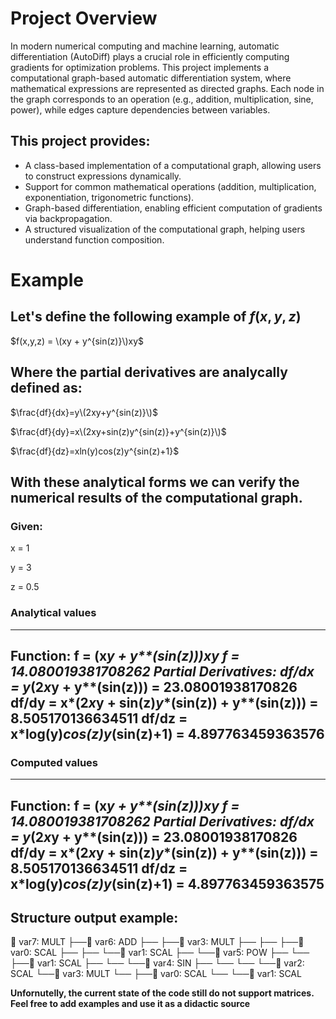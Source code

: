 # **Project Overview**

In modern numerical computing and machine learning, automatic differentiation (AutoDiff) plays a crucial role in efficiently computing gradients for optimization problems. This project implements a computational graph-based automatic differentiation system, where mathematical expressions are represented as directed graphs. Each node in the graph corresponds to an operation (e.g., addition, multiplication, sine, power), while edges capture dependencies between variables.

## This project provides:

- A class-based implementation of a computational graph, allowing users to construct expressions dynamically.
- Support for common mathematical operations (addition, multiplication, exponentiation, trigonometric functions).
- Graph-based differentiation, enabling efficient computation of gradients via backpropagation.
- A structured visualization of the computational graph, helping users understand function composition.


# **Example**

## Let's define the following example of $f(x,y,z)$

$f(x,y,z) = \(xy + y^{sin(z)}\)xy$

## Where the partial derivatives are analycally defined as:

$\frac{df}{dx}=y\(2xy+y^{sin(z)}\)$

$\frac{df}{dy}=x\(2xy+sin(z)y^{sin(z)}+y^{sin(z)}\)$

$\frac{df}{dz}=xln(y)cos(z)y^{sin(z)+1}$

## With these analytical forms we can verify the numerical results of the computational graph.

### Given:
  x = 1
  
  y = 3
  
  z = 0.5
  
### Analytical values
----------------------------------------
Function: f = (x*y + y**(sin(z)))*x*y
          f = 14.080019381708262
Partial Derivatives:
  df/dx = y*(2*x*y + y**(sin(z)))
        = 23.08001938170826
  df/dy = x*(2*x*y + sin(z)*y**(sin(z)) + y**(sin(z)))
        = 8.505170136634511
  df/dz = x*log(y)*cos(z)*y**(sin(z)+1)
        = 4.897763459363576
----------------------------------------

### Computed values
----------------------------------------
Function: f = (x*y + y**(sin(z)))*x*y
          f = 14.080019381708262
Partial Derivatives:
  df/dx = y*(2*x*y + y**(sin(z)))
        = 23.08001938170826
  df/dy = x*(2*x*y + sin(z)*y**(sin(z)) + y**(sin(z)))
        = 8.505170136634511
  df/dz = x*log(y)*cos(z)*y**(sin(z)+1)
        = 4.897763459363575
----------------------------------------

## Structure output example: 

🔗 var7: MULT
   ├──🔗 var6: ADD
   ├──   ├──🔗 var3: MULT
   ├──   ├──   ├──🔗 var0: SCAL
   ├──   ├──   └──🔗 var1: SCAL
   ├──   └──🔗 var5: POW
   ├──   └──   ├──🔗 var1: SCAL
   ├──   └──   └──🔗 var4: SIN
   ├──   └──   └──   └──🔗 var2: SCAL
   └──🔗 var3: MULT
   └──   ├──🔗 var0: SCAL
   └──   └──🔗 var1: SCAL

 **Unfornutelly, the current state of the code still do not support matrices.**
 **Feel free to add examples and use it as a didactic source**
